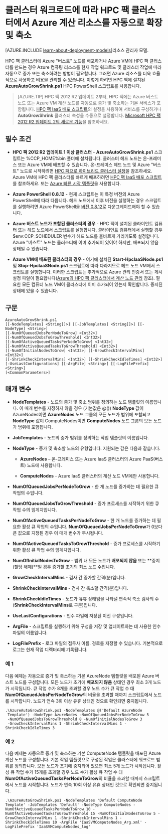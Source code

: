 <properties
 pageTitle="HPC 클러스터에서 계산 리소스 자동 크기 조정 | Microsoft Azure"
 description="Azure의 HPC 팩 클러스터에서 계산 리소스를 자동으로 증가 및 축소하는 방법에 대해 알아보세요."
 services="virtual-machines-windows"
 documentationCenter=""
 authors="dlepow"
 manager="timlt"
 editor=""
 tags="azure-service-management,hpc-pack"/>
<tags
ms.service="virtual-machines-windows"
 ms.devlang="na"
 ms.topic="article"
 ms.tgt_pltfrm="vm-multiple"
 ms.workload="big-compute"
 ms.date="01/07/2016"
 ms.author="danlep"/>

# 클러스터 워크로드에 따라 HPC 팩 클러스터에서 Azure 계산 리소스를 자동으로 확장 및 축소

[AZURE.INCLUDE [learn-about-deployment-models](../../includes/learn-about-deployment-models-classic-include.md)]리소스 관리자 모델.


HPC 팩 클러스터에 Azure "버스트" 노드를 배포하거나 Azure VM에 HPC 팩 클러스터를 만드는 경우 Azure 컴퓨팅 리소스를 현재 작업 워크로드 및 클러스터 작업에 따라 자동으로 증가 또는 축소하려는 방법이 필요합니다. 그러면 Azure 리소스를 더욱 효율적으로 사용하고 비용을 관리할 수 있습니다. 이렇게 하려면 HPC 팩에 설치된 **AzureAutoGrowShrink.ps1** HPC PowerShell 스크립트를 사용합니다.

>[AZURE.TIP] HPC 팩 2012 R2 업데이트 2부터, HPC 팩에는 Azure 버스트 노드 또는 Azure VM 계산 노드를 자동으로 증가 및 축소하는 기본 서비스가 포함됩니다. [HPC 팩 IaaS 배포 스크립트](virtual-machines-windows-classic-hpcpack-cluster-powershell-script.md)의 설정을 사용하여 서비스를 구성하거나 **AutoGrowShrink** 클러스터 속성을 수동으로 설정합니다. [Microsoft HPC 팩 2012 R2 업데이트 2의 새로운 기능](https://technet.microsoft.com/library/mt269417.aspx)을 참조하세요.

## 필수 조건

* **HPC 팩 2012 R2 업데이트 1 이상 클러스터** - **AzureAutoGrowShrink.ps1** 스크립트는 %CCP\_HOME%bin 폴더에 설치됩니다. 클러스터 헤드 노드는 온-프레미스 또는 Azure VM에 배포할 수 있습니다. 온-프레미스 헤드 노드 및 Azure "버스트" 노드로 시작하려면 [HPC 팩으로 하이브리드 클러스터 설정](../cloud-services/cloud-services-setup-hybrid-hpcpack-cluster.md)을 참조하세요. Azure VM에 HPC 팩 클러스터를 빠르게 배포하려면 [HPC 팩 IaaS 배포 스크립트](virtual-machines-windows-classic-hpcpack-cluster-powershell-script.md)를 참조하세요. 또는 [Azure 빠른 시작 템플릿](https://azure.microsoft.com/documentation/templates/create-hpc-cluster/)을 사용합니다.

* **Azure PowerShell 0.8.12** - 현재 스크립트는 이 특정 버전의 Azure PowerShell에 따라 다릅니다. 헤드 노드에서 이후 버전을 실행하는 경우 스크립트를 실행하려면 Azure PowerShell을 [버전 0.8.12](http://az412849.vo.msecnd.net/downloads03/azure-powershell.0.8.12.msi)로 다운그레이드해야 할 수 있습니다.

* **Azure 버스트 노드가 포함된 클러스터의 경우** - HPC 팩이 설치된 클라이언트 컴퓨터 또는 헤드 노드에서 스크립트를 실행합니다. 클라이언트 컴퓨터에서 실행할 경우 $env:CCP\_SCHEDULER 변수가 헤드 노드를 올바르게 가리키도록 설정합니다. Azure "버스트" 노드는 클러스터에 이미 추가되어 있어야 하지만, 배포되지 않음 상태일 수 있습니다.


* **Azure VM에 배포된 클러스터의 경우** - 여기에 설치된 **Start-HpcIaaSNode.ps1** 및 **Stop-HpcIaaSNode.ps1** 스크립트에 따라 다라지므로 헤드 노드 VM에서 스크립트를 실행합니다. 이러한 스크립트는 추가적으로 Azure 관리 인증서 또는 게시 설정 파일이 필요합니다([Azure의 HPC 팩 클러스터에서 계산 노드 관리](virtual-machines-windows-classic-hpcpack-cluster-node-manage.md) 참조). 필요한 모든 컴퓨터 노드 VM이 클러스터에 이미 추가되어 있는지 확인합니다. 중지된 상태에 있을 수 있습니다.

## 구문

```
AzureAutoGrowShrink.ps1
[[-NodeTemplates] <String[]>] [[-JobTemplates] <String[]>] [[-NodeType] <String>]
[[-NumOfQueuedJobsPerNodeToGrow] <Int32>]
[[-NumOfQueuedJobsToGrowThreshold] <Int32>]
[[-NumOfActiveQueuedTasksPerNodeToGrow] <Int32>]
[[-NumOfActiveQueuedTasksToGrowThreshold] <Int32>]
[[-NumOfInitialNodesToGrow] <Int32>] [[-GrowCheckIntervalMins] <Int32>]
[[-ShrinkCheckIntervalMins] <Int32>] [[-ShrinkCheckIdleTimes] <Int32>]
[-UseLastConfigurations] [[-ArgFile] <String>] [[-LogFilePrefix] <String>]
[<CommonParameters>]

```
## 매개 변수

 * **NodeTemplates** - 노드의 증가 및 축소 범위를 정의하는 노드 템플릿의 이름입니다. 이 매개 변수를 지정하지 않을 경우 (기본값은 @()) **NodeType** 값이 AzureNodes이면 **AzureNodes** 노드 그룹의 모든 노드가 범위에 포함되고 **NodeType** 값이 ComputeNodes이면 **ComputeNodes** 노드 그룹의 모든 노드가 범위에 포함됩니다.

 * **JobTemplates** - 노드의 증가 범위를 정의하는 작업 템플릿의 이름입니다.

 * **NodeType** - 증가 및 축소할 노드의 유형입니다. 지원되는 값은 다음과 같습니다.

     * **AzureNodes** – 온-프레미스 또는 Azure IaaS 클러스터의 Azure PaaS(버스트) 노드에 사용합니다.

     * **ComputeNodes** - Azure IaaS 클러스터의 계산 노드 VM에만 사용합니다.

* **NumOfQueuedJobsPerNodeToGrow** - 한 개 노드를 증가하는 데 필요한 큐 작업의 수입니다.

* **NumOfQueuedJobsToGrowThreshold** - 증가 프로세스를 시작하기 위한 큐 작업 수의 임계치입니다.

* **NumOfActiveQueuedTasksPerNodeToGrow** - 한 개 노드를 증가하는 데 필요한 활성 큐 작업의 수입니다. **NumOfQueuedJobsPerNodeToGrow**가 0보다 큰 값으로 지정된 경우 이 매개 변수가 무시됩니다.

* **NumOfActiveQueuedTasksToGrowThreshold** - 증가 프로세스를 시작하기 위한 활성 큐 작업 수의 임계치입니다.

* **NumOfInitialNodesToGrow** - 범위 내 모든 노드가 **배포되지 않음** 또는 **중지(할당 해제)**일 경우 증가할 초기의 최소 노드 수입니다.

* **GrowCheckIntervalMins** - 검사 간 증가할 간격(분)입니다.

* **ShrinkCheckIntervalMins** - 검사 간 축소할 간격(분)입니다.

* **ShrinkCheckIdleTimes** - 노드가 유휴 상태임을 나타낼 연속적 축소 검사의 수(**ShrinkCheckIntervalMins**로 구분)입니다.

* **UseLastConfigurations** - 인수 파일에 저장된 이전 구성입니다.

* **ArgFile** - 스크립트를 실행하기 위해 구성을 저장 및 업데이트하는 데 사용한 인수 파일의 이름입니다.

* **LogFilePrefix** - 로그 파일의 접두사 이름. 경로를 지정할 수 있습니다. 기본적으로 로그는 현재 작업 디렉터리에 기록됩니다.

### 예 1

다음 예제는 자동으로 증가 및 축소하는 기본 AzureNode 템플릿을 배포된 Azure 버스트 노드를 구성합니다. 모든 노드가 초기에 **배포되지 않음** 상태인 경우 최소 3개 노드가 시작됩니다. 큐 작업 수가 8개를 초과할 경우 노드 수가 큐 작업 수 대 **NumOfQueuedJobsPerNodeToGrow**의 비율을 초과할 때까지 스크립트에서 노드를 시작합니다. 노드가 연속 3회 이상 유휴 상태인 것으로 확인되면 중지됩니다.

```
.\AzureAutoGrowShrink.ps1 -NodeTemplates @('Default AzureNode
 Template') -NodeType AzureNodes -NumOfQueuedJobsPerNodeToGrow 5
 -NumOfQueuedJobsToGrowThreshold 8 -NumOfInitialNodesToGrow 3
 -GrowCheckIntervalMins 1 -ShrinkCheckIntervalMins 1 -ShrinkCheckIdleTimes 3
```

### 예 2

다음 예제는 자동으로 증가 및 축소하는 기본 ComputeNode 템플릿을 배포된 Azure 계산 노드를 구성합니다. 기본 작업 템플릿으로 구성된 작업은 클러스터에 워크로드 범위를 정의합니다. 모든 노드가 초기에 중지되어 있으면 최소 5개 노드가 시작됩니다. 활성 큐 작업 수가 15개를 초과할 경우 노드 수가 활성 큐 작업 수 대 **NumOfActiveQueuedTasksPerNodeToGrow**의 비율을 초과할 때까지 스크립트에서 노드를 시작합니다. 노드가 연속 10회 이상 유휴 상태인 것으로 확인되면 중지됩니다.

```
.\AzureAutoGrowShrink.ps1 -NodeTemplates 'Default ComputeNode Template' -JobTemplates 'Default' -NodeType ComputeNodes -NumOfActiveQueuedTasksPerNodeToGrow 10 -NumOfActiveQueuedTasksToGrowThreshold 15 -NumOfInitialNodesToGrow 5 -GrowCheckIntervalMins 1 -ShrinkCheckIntervalMins 1 -ShrinkCheckIdleTimes 10 -ArgFile 'IaaSVMComputeNodes_Arg.xml' -LogFilePrefix 'IaaSVMComputeNodes_log'
```

<!---HONumber=AcomDC_0323_2016-->